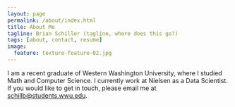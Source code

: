 ```yaml
---
layout: page
permalink: /about/index.html
title: About Me
tagline: Brian Schiller (tagline, where does this go?)
tags: [about, contact, resume]
image:
  feature: texture-feature-02.jpg
---
```


I am a recent graduate of Western Washington University, where I studied Math and Computer Science. I currently work at Nielsen as a Data Scientist. If you would like to get in touch, please email me at schillb@students.wwu.edu.
